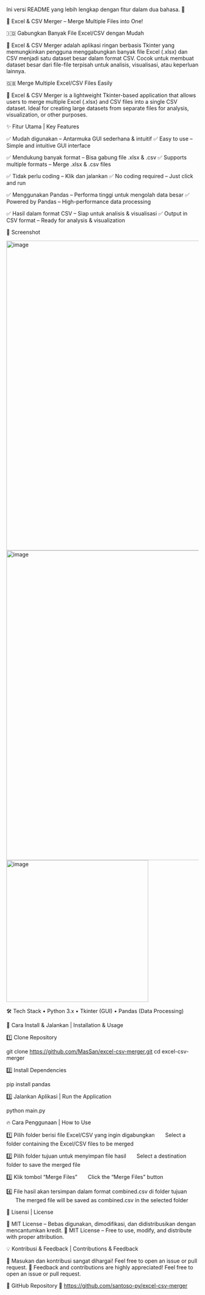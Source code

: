 Ini versi README yang lebih lengkap dengan fitur dalam dua bahasa. 🚀

📂 Excel & CSV Merger – Merge Multiple Files into One!

🇮🇩 Gabungkan Banyak File Excel/CSV dengan Mudah

🔄 Excel & CSV Merger adalah aplikasi ringan berbasis Tkinter yang memungkinkan pengguna menggabungkan banyak file Excel (.xlsx) dan CSV menjadi satu dataset besar dalam format CSV. Cocok untuk membuat dataset besar dari file-file terpisah untuk analisis, visualisasi, atau keperluan lainnya.

🇬🇧 Merge Multiple Excel/CSV Files Easily

🔄 Excel & CSV Merger is a lightweight Tkinter-based application that allows users to merge multiple Excel (.xlsx) and CSV files into a single CSV dataset. Ideal for creating large datasets from separate files for analysis, visualization, or other purposes.

✨ Fitur Utama | Key Features

✅ Mudah digunakan – Antarmuka GUI sederhana & intuitif
✅ Easy to use – Simple and intuitive GUI interface

✅ Mendukung banyak format – Bisa gabung file .xlsx & .csv
✅ Supports multiple formats – Merge .xlsx & .csv files

✅ Tidak perlu coding – Klik dan jalankan
✅ No coding required – Just click and run

✅ Menggunakan Pandas – Performa tinggi untuk mengolah data besar
✅ Powered by Pandas – High-performance data processing

✅ Hasil dalam format CSV – Siap untuk analisis & visualisasi
✅ Output in CSV format – Ready for analysis & visualization

📸 Screenshot

<img width="812" alt="image" src="https://github.com/user-attachments/assets/9ce97d27-d7a7-429a-854d-e90a573d9769" />
<img width="812" alt="image" src="https://github.com/user-attachments/assets/b6649554-9675-49f0-9142-ccb0588256b1" />
<img width="372" alt="image" src="https://github.com/user-attachments/assets/72d573b8-6bd5-465f-97ad-5ebdc8151c05" />



🛠️ Tech Stack
	•	Python 3.x
	•	Tkinter (GUI)
	•	Pandas (Data Processing)

📌 Cara Install & Jalankan | Installation & Usage

1️⃣ Clone Repository

git clone https://github.com/MasSan/excel-csv-merger.git
cd excel-csv-merger

2️⃣ Install Dependencies

pip install pandas

3️⃣ Jalankan Aplikasi | Run the Application

python main.py

🔥 Cara Penggunaan | How to Use

1️⃣ Pilih folder berisi file Excel/CSV yang ingin digabungkan
      Select a folder containing the Excel/CSV files to be merged

2️⃣ Pilih folder tujuan untuk menyimpan file hasil
      Select a destination folder to save the merged file

3️⃣ Klik tombol “Merge Files”
      Click the “Merge Files” button

4️⃣ File hasil akan tersimpan dalam format combined.csv di folder tujuan 
      The merged file will be saved as combined.csv in the selected folder 

📜 Lisensi | License

📄 MIT License – Bebas digunakan, dimodifikasi, dan didistribusikan dengan mencantumkan kredit.
📄 MIT License – Free to use, modify, and distribute with proper attribution.

💡 Kontribusi & Feedback | Contributions & Feedback

🎯 Masukan dan kontribusi sangat dihargai! Feel free to open an issue or pull request. 
🎯 Feedback and contributions are highly appreciated! Feel free to open an issue or pull request. 

🔗 GitHub Repository
📌 https://github.com/santoso-py/excel-csv-merger
